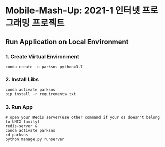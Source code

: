# Mobile-Mash-Up: 2021-1 인터넷 프로그래밍 프로젝트

## Run Application on Local Environment

### 1. Create Virtual Environment

```
conda create -n parksns python=3.7
```

### 2. Install Libs

```
conda activate parksns
pip install -r requirements.txt
```

### 3. Run App

```
# open your Redis server(use other command if your os doesn't belong to UNIX family)
redis-server &
conda activate parksns
cd parksns
python manage.py runserver
```
